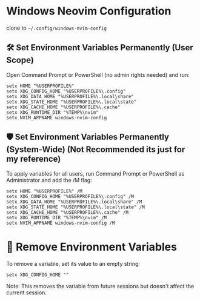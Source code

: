 
# Windows Neovim Configuration
clone to `~/.config/windows-nvim-config`
## 🛠️ Set Environment Variables Permanently (User Scope)
Open Command Prompt or PowerShell (no admin rights needed) and run:
```
setx HOME "%USERPROFILE%"
setx XDG_CONFIG_HOME "%USERPROFILE%\.config"
setx XDG_DATA_HOME "%USERPROFILE%\.local\share"
setx XDG_STATE_HOME "%USERPROFILE%\.local\state"
setx XDG_CACHE_HOME "%USERPROFILE%\.cache"
setx XDG_RUNTIME_DIR "%TEMP%\nvim"
setx NVIM_APPNAME windows-nvim-config
```

## 🛡️ Set Environment Variables Permanently (System-Wide) (Not Recommended its just for my reference)
To apply variables for all users, run Command Prompt or PowerShell as Administrator and add the /M flag:
```
setx HOME "%USERPROFILE%" /M
setx XDG_CONFIG_HOME "%USERPROFILE%\.config" /M
setx XDG_DATA_HOME "%USERPROFILE%\.local\share" /M
setx XDG_STATE_HOME "%USERPROFILE%\.local\state" /M
setx XDG_CACHE_HOME "%USERPROFILE%\.cache" /M
setx XDG_RUNTIME_DIR "%TEMP%\nvim" /M
setx NVIM_APPNAME windows-nvim-config /M
```

# 🧹 Remove Environment Variables
To remove a variable, set its value to an empty string:
```
setx XDG_CONFIG_HOME ""
```
Note: This removes the variable from future sessions but doesn't affect the current session.
